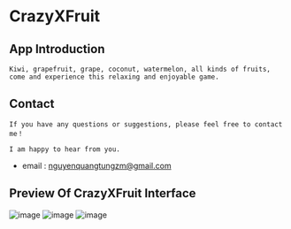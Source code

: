 # CrazyXFruit

## App Introduction

    Kiwi, grapefruit, grape, coconut, watermelon, all kinds of fruits, come and experience this relaxing and enjoyable game.

## Contact

    If you have any questions or suggestions, please feel free to contact me！

    I am happy to hear from you.

* email : nguyenquangtungzm@gmail.com

## Preview Of CrazyXFruit Interface

![image](https://is4-ssl.mzstatic.com/image/thumb/PurpleSource112/v4/5c/9b/cb/5c9bcbbb-c786-842c-da4e-558616d07719/424311ee-fdd4-40f5-9a2f-a032c5562d44_Simulator_Screen_Shot_-_iPhone_12_-_2022-06-24_at_20.19.28.png/400x800bb.png)
![image](https://is5-ssl.mzstatic.com/image/thumb/PurpleSource122/v4/97/55/ee/9755ee96-a83e-cc6b-91c5-32dcfb1ce97f/c1d3c09c-db83-4779-ad71-dbc1a94e268d_Simulator_Screen_Shot_-_iPhone_12_-_2022-06-24_at_20.16.53.png/400x800bb.png)
![image](https://is2-ssl.mzstatic.com/image/thumb/PurpleSource112/v4/7e/d1/27/7ed12741-b781-33c9-99c6-0ae1cfaf9bdf/f64499ee-aadb-407b-bb47-d950eac750a8_Simulator_Screen_Shot_-_iPhone_12_-_2022-06-24_at_20.16.59.png/400x800bb.png)

